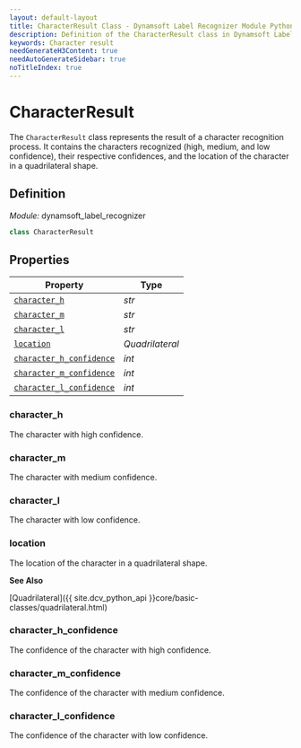 ```yaml
---
layout: default-layout
title: CharacterResult Class - Dynamsoft Label Recognizer Module Python Edition API Reference
description: Definition of the CharacterResult class in Dynamsoft Label Recognizer Module Python Edition.
keywords: Character result
needGenerateH3Content: true
needAutoGenerateSidebar: true
noTitleIndex: true
---
```


# CharacterResult

The `CharacterResult` class represents the result of a character recognition process. It contains the characters recognized (high, medium, and low confidence), their respective confidences, and the location of the character in a quadrilateral shape.

## Definition

*Module:* dynamsoft_label_recognizer

```python
class CharacterResult
```

## Properties
  
| Property  | Type |
|---------- | ---- |
| [`character_h`](#character_h) | *str* |
| [`character_m`](#character_m) | *str* |
| [`character_l`](#character_l) | *str* |
| [`location`](#location) | *Quadrilateral* |
| [`character_h_confidence`](#character_h_confidence) | *int* |
| [`character_m_confidence`](#character_m_confidence) | *int* |
| [`character_l_confidence`](#character_l_confidence) | *int* |

### character_h

The character with high confidence.

### character_m

The character with medium confidence.

### character_l

The character with low confidence.

### location

The location of the character in a quadrilateral shape.

**See Also**

[Quadrilateral]({{ site.dcv_python_api }}core/basic-classes/quadrilateral.html)

### character_h_confidence

The confidence of the character with high confidence.

### character_m_confidence

The confidence of the character with medium confidence.

### character_l_confidence

The confidence of the character with low confidence.
